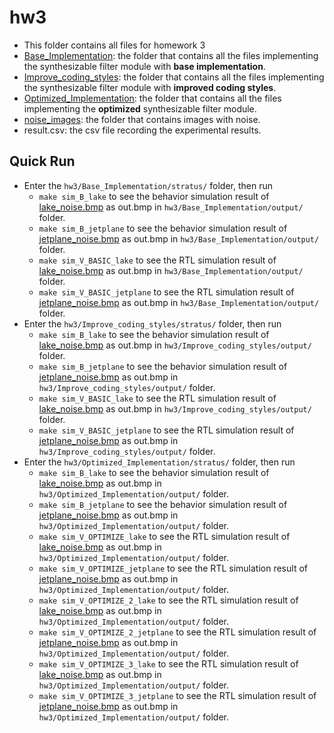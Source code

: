 # hw3
- This folder contains all files for homework 3
- [Base_Implementation](https://github.com/PaulWang0513/Electronic-System-Level-Design-and-Synthesis/tree/main/hw3/Base_Implementation): the folder that contains all the files implementing the synthesizable filter module with **base implementation**.
- [Improve_coding_styles](https://github.com/PaulWang0513/Electronic-System-Level-Design-and-Synthesis/tree/main/hw3/Improve_coding_styles): the folder that contains all the files implementing the synthesizable filter module with **improved coding styles**.
- [Optimized_Implementation](https://github.com/PaulWang0513/Electronic-System-Level-Design-and-Synthesis/tree/main/hw3/Optimized_Implementation): the folder that contains all the files implementing the **optimized** synthesizable filter module.
- [noise_images](https://github.com/PaulWang0513/Electronic-System-Level-Design-and-Synthesis/tree/main/hw3/noise_images): the folder that contains images with noise.
- result.csv: the csv file recording the experimental results.

## Quick Run
- Enter the `hw3/Base_Implementation/stratus/` folder, then run 
  - `make sim_B_lake` to see the behavior simulation result of [lake_noise.bmp](https://github.com/PaulWang0513/Electronic-System-Level-Design-and-Synthesis/tree/main/hw3/noise_images/lake_noise.bmp) as out.bmp in `hw3/Base_Implementation/output/` folder.
  - `make sim_B_jetplane` to see the behavior simulation result of [jetplane_noise.bmp](https://github.com/PaulWang0513/Electronic-System-Level-Design-and-Synthesis/tree/main/hw3/noise_images/jetplane_noise.bmp) as out.bmp in `hw3/Base_Implementation/output/` folder.
  - `make sim_V_BASIC_lake` to see the RTL simulation result of [lake_noise.bmp](https://github.com/PaulWang0513/Electronic-System-Level-Design-and-Synthesis/tree/main/hw3/noise_images/lake_noise.bmp) as out.bmp in `hw3/Base_Implementation/output/` folder.
  - `make sim_V_BASIC_jetplane` to see the RTL simulation result of [jetplane_noise.bmp](https://github.com/PaulWang0513/Electronic-System-Level-Design-and-Synthesis/tree/main/hw3/noise_images/jetplane_noise.bmp) as out.bmp in `hw3/Base_Implementation/output/` folder.
- Enter the `hw3/Improve_coding_styles/stratus/` folder, then run
  - `make sim_B_lake` to see the behavior simulation result of [lake_noise.bmp](https://github.com/PaulWang0513/Electronic-System-Level-Design-and-Synthesis/tree/main/hw3/noise_images/lake_noise.bmp) as out.bmp in `hw3/Improve_coding_styles/output/` folder.
  - `make sim_B_jetplane` to see the behavior simulation result of [jetplane_noise.bmp](https://github.com/PaulWang0513/Electronic-System-Level-Design-and-Synthesis/tree/main/hw3/noise_images/jetplane_noise.bmp) as out.bmp in `hw3/Improve_coding_styles/output/` folder.
  - `make sim_V_BASIC_lake` to see the RTL simulation result of [lake_noise.bmp](https://github.com/PaulWang0513/Electronic-System-Level-Design-and-Synthesis/tree/main/hw3/noise_images/lake_noise.bmp) as out.bmp in `hw3/Improve_coding_styles/output/` folder.
  - `make sim_V_BASIC_jetplane` to see the RTL simulation result of [jetplane_noise.bmp](https://github.com/PaulWang0513/Electronic-System-Level-Design-and-Synthesis/tree/main/hw3/noise_images/jetplane_noise.bmp) as out.bmp in `hw3/Improve_coding_styles/output/` folder.
- Enter the `hw3/Optimized_Implementation/stratus/` folder, then run
  - `make sim_B_lake` to see the behavior simulation result of [lake_noise.bmp](https://github.com/PaulWang0513/Electronic-System-Level-Design-and-Synthesis/tree/main/hw3/noise_images/lake_noise.bmp) as out.bmp in `hw3/Optimized_Implementation/output/` folder.
  - `make sim_B_jetplane` to see the behavior simulation result of [jetplane_noise.bmp](https://github.com/PaulWang0513/Electronic-System-Level-Design-and-Synthesis/tree/main/hw3/noise_images/jetplane_noise.bmp) as out.bmp in `hw3/Optimized_Implementation/output/` folder.
  - `make sim_V_OPTIMIZE_lake` to see the RTL simulation result of [lake_noise.bmp](https://github.com/PaulWang0513/Electronic-System-Level-Design-and-Synthesis/tree/main/hw3/noise_images/lake_noise.bmp) as out.bmp in `hw3/Optimized_Implementation/output/` folder.
  - `make sim_V_OPTIMIZE_jetplane` to see the RTL simulation result of [jetplane_noise.bmp](https://github.com/PaulWang0513/Electronic-System-Level-Design-and-Synthesis/tree/main/hw3/noise_images/jetplane_noise.bmp) as out.bmp in `hw3/Optimized_Implementation/output/` folder.
  - `make sim_V_OPTIMIZE_2_lake` to see the RTL simulation result of [lake_noise.bmp](https://github.com/PaulWang0513/Electronic-System-Level-Design-and-Synthesis/tree/main/hw3/noise_images/lake_noise.bmp) as out.bmp in `hw3/Optimized_Implementation/output/` folder.
  - `make sim_V_OPTIMIZE_2_jetplane` to see the RTL simulation result of [jetplane_noise.bmp](https://github.com/PaulWang0513/Electronic-System-Level-Design-and-Synthesis/tree/main/hw3/noise_images/jetplane_noise.bmp) as out.bmp in `hw3/Optimized_Implementation/output/` folder.
  - `make sim_V_OPTIMIZE_3_lake` to see the RTL simulation result of [lake_noise.bmp](https://github.com/PaulWang0513/Electronic-System-Level-Design-and-Synthesis/tree/main/hw3/noise_images/lake_noise.bmp) as out.bmp in `hw3/Optimized_Implementation/output/` folder.
  - `make sim_V_OPTIMIZE_3_jetplane` to see the RTL simulation result of [jetplane_noise.bmp](https://github.com/PaulWang0513/Electronic-System-Level-Design-and-Synthesis/tree/main/hw3/noise_images/jetplane_noise.bmp) as out.bmp in `hw3/Optimized_Implementation/output/` folder.